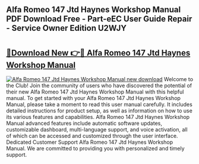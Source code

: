 ## Alfa Romeo 147 Jtd Haynes Workshop Manual PDF Download Free - Part-eEC User Guide Repair - Service Owner Edition U2WJY

# <h2><a href="http://bc52364.oget.top/?id=Alfa+Romeo+147+Jtd+Haynes+Workshop+Manual">🔗Download New 👉🔴 Alfa Romeo 147 Jtd Haynes Workshop Manual</a></h2>

[![Alfa Romeo 147 Jtd Haynes Workshop Manual new download](https://i.imgur.com/5g1atiW.png)](http://bc52364.oget.top/?id=Alfa+Romeo+147+Jtd+Haynes+Workshop+Manual)
Welcome to the Club! Join the community of users who have discovered the potential of their new Alfa Romeo 147 Jtd Haynes Workshop Manual with this helpful manual. To get started with your Alfa Romeo 147 Jtd Haynes Workshop Manual, please take a moment to read this user manual carefully. It includes detailed instructions for product setup, as well as information on how to use its various features and capabilities. Alfa Romeo 147 Jtd Haynes Workshop Manual advanced features include automatic software updates, customizable dashboard, multi-language support, and voice activation, all of which can be accessed and customized through the user interface. Dedicated Customer Support Alfa Romeo 147 Jtd Haynes Workshop Manual. We are committed to providing you with personalized and timely support.
